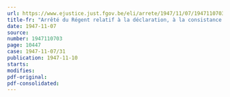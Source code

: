 ```yaml
---
url: https://www.ejustice.just.fgov.be/eli/arrete/1947/11/07/1947110703/justel
title-fr: "Arrêté du Régent relatif à la déclaration, à la consistance et au mode d'évaluation du patrimoine en matière de dommages de guerre aux biens privés"
date: 1947-11-07
source:
number: 1947110703
page: 10447
case: 1947-11-07/31
publication: 1947-11-10
starts:
modifies:
pdf-original:
pdf-consolidated:
---
```


